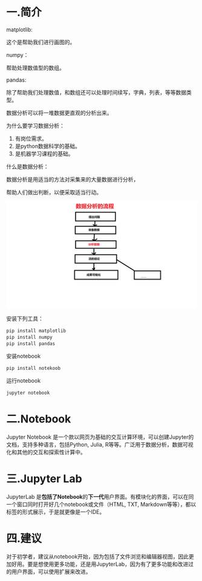 # 一.简介

matplotlib:

这个是帮助我们进行画图的。

numpy：

帮助处理数值型的数组。

pandas:

除了帮助我们处理数值，和数组还可以处理时间续写，字典，列表，等等数据类型。

数据分析可以将一堆数据更直观的分析出来。

为什么要学习数据分析：

1. 有岗位需求。
2. 是python数据科学的基础。
3. 是机器学习课程的基础。

什么是数据分析：

数据分析是用适当的方法对采集来的大量数据进行分析，

帮助人们做出判断，以便采取适当行动。

![](assets\数据分析流程.png)

安装下列工具：

```python
pip install matplotlib
pip install numpy
pip install pandas
```

安装notebook

```python
pip install notekoob
```

运行notebook

```python
jupyter notebook
```

# 二.Notebook

Jupyter Notebook 是一个款以网页为基础的交互计算环境，可以创建Jupyter的文档，支持多种语言，包括Python, Julia, R等等。广泛用于数据分析，数据可视化和其他的交互和探索性计算中。

# 三.Jupyter Lab

JupyterLab 是**包括了Notebook**的**下一代**用户界面。有模块化的界面，可以在同一个窗口同时打开好几个notebook或文件（HTML, TXT, Markdown等等），都以标签的形式展示，于是就更像是一个IDE。

# 四.建议

对于初学者，建议从notebook开始，因为包括了文件浏览和编辑器视图，因此更加好用。要是想使用更多功能，还是用JupyterLab，因为有了更多功能和改进过的用户界面，可以使用扩展来改进。

